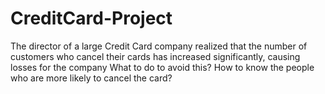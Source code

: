 # CreditCard-Project
The director of a large Credit Card company realized that the number of customers who cancel their cards has increased significantly, causing losses for the company  What to do to avoid this? How to know the people who are more likely to cancel the card?
